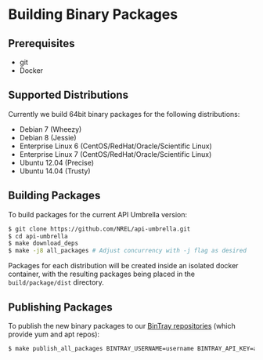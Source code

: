 # Building Binary Packages

## Prerequisites

- git
- Docker

## Supported Distributions

Currently we build 64bit binary packages for the following distributions:

- Debian 7 (Wheezy)
- Debian 8 (Jessie)
- Enterprise Linux 6 (CentOS/RedHat/Oracle/Scientific Linux)
- Enterprise Linux 7 (CentOS/RedHat/Oracle/Scientific Linux)
- Ubuntu 12.04 (Precise)
- Ubuntu 14.04 (Trusty)

## Building Packages 

To build packages for the current API Umbrella version:

```sh
$ git clone https://github.com/NREL/api-umbrella.git
$ cd api-umbrella
$ make download_deps
$ make -j8 all_packages # Adjust concurrency with -j flag as desired
```

Packages for each distribution will be created inside an isolated docker container, with the resulting packages being placed in the `build/package/dist` directory.

## Publishing Packages

To publish the new binary packages to our [BinTray repositories](https://bintray.com/nrel) (which provide yum and apt repos):

```sh
$ make publish_all_packages BINTRAY_USERNAME=username BINTRAY_API_KEY=api_key
```
